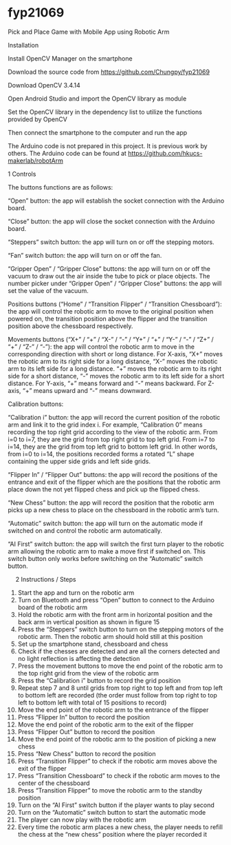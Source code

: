 # fyp21069
Pick and Place Game with Mobile App using Robotic Arm


Installation


Install OpenCV Manager on the smartphone

Download the source code from https://github.com/Chungpy/fyp21069

Download OpenCV 3.4.14

Open Android Studio and import the OpenCV library as module

Set the OpenCV library in the dependency list to utilize the functions provided by OpenCV

Then connect the smartphone to the computer and run the app


The Arduino code is not prepared in this project. It is previous work by others. The Arduino code can be found at https://github.com/hkucs-makerlab/robotArm  


1	Controls

The buttons functions are as follows:

“Open” button: the app will establish the socket connection with the Arduino board.

“Close” button: the app will close the socket connection with the Arduino board.

“Steppers” switch button: the app will turn on or off the stepping motors.

“Fan” switch button: the app will turn on or off the fan.

“Gripper Open” / “Gripper Close” buttons: the app will turn on or off the vacuum to draw out the air inside the tube to pick or place objects.
The number picker under “Gripper Open” / “Gripper Close” buttons: the app will set the value of the vacuum.

Positions buttons (“Home” / “Transition Flipper” / “Transition Chessboard”): the app will control the robotic arm to move to the original position when powered on, the transition position above the flipper and the transition position above the chessboard respectively.

Movements buttons (“X+” / “+” / “X-” / “-” / “Y+” / “+” / “Y-” / “-” / “Z+” / “+” / “Z-” / “-”): the app will control the robotic arm to move in the corresponding direction with short or long distance. For X-axis, “X+” moves the robotic arm to its right side for a long distance, “X-” moves the robotic arm to its left side for a long distance. “+” moves the robotic arm to its right side for a short distance, “-” moves the robotic arm to its left side for a short distance. For Y-axis, “+” means forward and “-” means backward. For Z-axis, “+” means upward and “-” means downward.

Calibration buttons:

“Calibration i” button: the app will record the current position of the robotic arm and link it to the grid index i. For example, “Calibration 0” means recording the top right grid according to the view of the robotic arm. From i=0 to i=7, they are the grid from top right grid to top left grid. From i=7 to i=14, they are the grid from top left grid to bottom left grid. In other words, from i=0 to i=14, the positions recorded forms a rotated “L” shape containing the upper side grids and left side grids.

“Flipper In” / “Flipper Out” buttons: the app will record the positions of the entrance and exit of the flipper which are the positions that the robotic arm place down the not yet flipped chess and pick up the flipped chess.

“New Chess” button: the app will record the position that the robotic arm picks up a new chess to place on the chessboard in the robotic arm’s turn.

“Automatic” switch button: the app will turn on the automatic mode if switched on and control the robotic arm automatically.

“AI First” switch button: the app will switch the first turn player to the robotic arm allowing the robotic arm to make a move first if switched on. This switch button only works before switching on the “Automatic” switch button.

 
2	Instructions / Steps

1.	Start the app and turn on the robotic arm
2.	Turn on Bluetooth and press “Open” button to connect to the Arduino board of the robotic arm
3.	Hold the robotic arm with the front arm in horizontal position and the back arm in vertical position as shown in figure 15
4.	Press the “Steppers” switch button to turn on the stepping motors of the robotic arm. Then the robotic arm should hold still at this position
5.	Set up the smartphone stand, chessboard and chess
6.	Check if the chesses are detected and are all the corners detected and no light reflection is affecting the detection
7.	Press the movement buttons to move the end point of the robotic arm to the top right grid from the view of the robotic arm
8.	Press the “Calibration i” button to record the grid position
9.	Repeat step 7 and 8 until grids from top right to top left and from top left to bottom left are recorded (the order must follow from top right to top left to bottom left with total of 15 positions to record)
10.	Move the end point of the robotic arm to the entrance of the flipper
11.	Press “Flipper In” button to record the position
12.	Move the end point of the robotic arm to the exit of the flipper
13.	Press “Flipper Out” button to record the position
14.	Move the end point of the robotic arm to the position of picking a new chess
15.	Press “New Chess” button to record the position
16.	Press “Transition Flipper” to check if the robotic arm moves above the exit of the flipper
17.	Press “Transition Chessboard” to check if the robotic arm moves to the center of the chessboard
18. Press “Transition Flipper” to move the robotic arm to the standby position
19.	Turn on the “AI First” switch button if the player wants to play second
20.	Turn on the “Automatic” switch button to start the automatic mode
21.	The player can now play with the robotic arm
22.	Every time the robotic arm places a new chess, the player needs to refill the chess at the “new chess” position where the player recorded it
